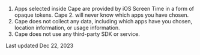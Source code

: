 1. Apps selected inside Cape are provided by iOS Screen Time in a form of opaque tokens. Cape 2. will never know which apps you have chosen.
3. Cape does not collect any data, including which apps have you chosen, location information, or usage information.
4. Cape does not use any third-party SDK or service.

Last updated Dec 22, 2023

